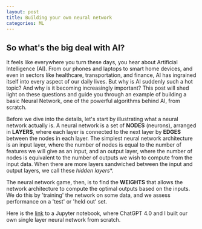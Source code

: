 ```yaml
---
layout: post
title: Building your own neural network
categories: ML
---
```

## So what's the big deal with AI?

It feels like everywhere you turn these days, you hear about Artificial Intelligence (AI). From our phones and laptops to smart home devices, and even in sectors like healthcare, transportation, and finance, AI has ingrained itself into every aspect of our daily lives. But why is AI suddenly such a hot topic? And why is it becoming increasingly important? This post will shed light on these questions and guide you through an example of building a basic Neural Network, one of the powerful algorithms behind AI, from scratch.

Before we dive into the details, let's start by illustrating what a neural network actually is. A neural network is a set of **NODES** (neurons), arranged in **LAYERS**, where each layer is connected to the next layer by **EDGES** between the nodes in each layer. The simplest neural network architecture is an input layer, where the number of nodes is equal to the number of features we will give as an input, and an output layer, where the number of nodes is equivalent to the number of outputs we wish to compute from the input data. When there are more layers sandwiched between the input and output layers, we call these *hidden layers**.

The neural network game, then, is to find the **WEIGHTS** that allows the network architecture to compute the optimal outputs based on the inputs. We do this by 'training' the network on some data, and we assess performance on a 'test' or 'held out' set.

Here is the [link](https://dangeles.github.io/jupyter/NeuralNetwork.html) to a Jupyter notebook, where ChatGPT 4.0 and I built our own single layer neural network from scratch.